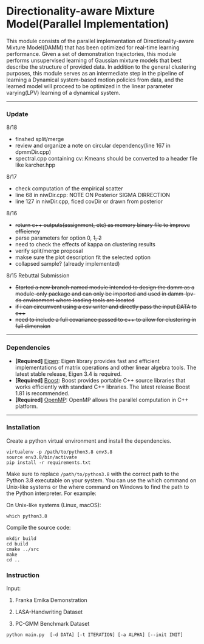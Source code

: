 # Directionality-aware Mixture Model(Parallel Implementation)

This module consists of the parallel implementation of Directionality-aware Mixture Model(DAMM) that has been optimized for real-time learning performance. Given a set of demonstration trajectories, this module performs unsupervised learning of Gaussian mixture models that best describe the structure of provided data. In addition to the general clustering purposes, this module serves as an intermediate step in the pipeline of learning a Dynamical system-based motion policies from data, and the learned model will proceed to be optimized in the linear parameter varying(LPV) learning of a dynamical system.

--- 

### Update
8/18
- finshed split/merge
- review and organize a note on circular dependency(line 167 in dpmmDir.cpp) 
- spectral.cpp containing cv::Kmeans should be converted to a header file like karcher.hpp


8/17
- check computation of the empirical scatter
- line 68 in niwDir.cpp: NOTE ON Posterior SIGMA DIRRECTION
- line 127 in niwDir.cpp, ficed covDir or drawn from posterior


8/16
- ~~return c++ outputs(assignment, etc) as memory binary file to improve efficiency~~
- parse parameters for option 0, ~~1, 2~~
- need to check the effects of kappa on clustering results
- verify split/merge proposal
- makse sure the plot description fit the selected option
- collapsed sample? (already implemented)

8/15 Rebuttal Submission
- ~~Started a new branch named module intended to design the damm as a module-only package and can only be imported and used in damm-lpv-ds environment where loading tools are located~~
- ~~if i can circumvent using a csv writer and directly pass the input DATA to c++~~
- ~~need to include a full covariance passed to c++ to allow for clustering in full dimension~~


---

### Dependencies
- **[Required]** [Eigen](https://eigen.tuxfamily.org/index.php?title=Main_Page): Eigen library provides fast and efficient implementations of matrix operations and other linear algebra tools. The latest stable release, Eigen 3.4 is required.
- **[Required]** [Boost](https://www.boost.org/): Boost provides portable C++ source libraries that works efficiently with standard C++ libraries. The latest release Boost 1.81 is recommended.
- **[Required]** [OpenMP](https://www.openmp.org/): OpenMP allows the parallel computation in C++ platform.

---

### Installation

Create a python virtual environment and install the dependencies.

```
virtualenv -p /path/to/python3.8 env3.8
source env3.8/bin/activate
pip install -r requirements.txt
```

Make sure to replace `/path/to/python3.8` with the correct path to the Python 3.8 executable on your system. You can use the which command on Unix-like systems or the where command on Windows to find the path to the Python interpreter. For example:

On Unix-like systems (Linux, macOS):

```
which python3.8
```

Compile the source code:

```
mkdir build
cd build
cmake ../src
make
cd ..
```

### Instruction


Input:

1. Franka Emika Demonstration

1. LASA-Handwriting Dataset
2. PC-GMM Benchmark Dataset
<!-- 3. Franka Emika Demonstration -->





```python main.py  [-d DATA] [-t ITERATION] [-a ALPHA] [--init INIT]```